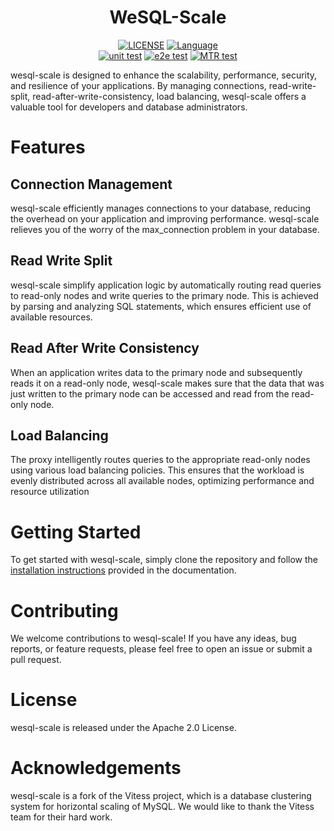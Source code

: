 

<div align="center">
    <h1>WeSQL-Scale</h1>

[![LICENSE](https://img.shields.io/badge/License-Apache%202.0-green.svg)](https://github.com/apecloud/wesql-scale/blob/vitess-release-16.0-dev/LICENSE)
[![Language](https://img.shields.io/badge/Language-Go-blue.svg)](https://go.dev/)
<br/>
[![unit test](https://github.com/apecloud/wesql-scale/actions/workflows/unit_test_mysql80.yml/badge.svg)](https://github.com/apecloud/wesql-scale/actions/workflows/unit_test_mysql80.yml)
[![e2e test](https://github.com/apecloud/wesql-scale/actions/workflows/cluster_endtoend_wesql.yml/badge.svg)](https://github.com/apecloud/wesql-scale/actions/workflows/cluster_endtoend_wesql.yml)
[![MTR test](https://github.com/apecloud/wesql-scale/actions/workflows/cluster_endtoend_mysqltester.yml/badge.svg)](https://github.com/apecloud/wesql-scale/actions/workflows/cluster_endtoend_mysqltester.yml)

</div>


wesql-scale is designed to enhance the scalability, performance, security, and resilience of your applications. 
By managing connections, read-write-split, read-after-write-consistency, load balancing, wesql-scale offers 
a valuable tool for developers and database administrators.

# Features

## Connection Management
wesql-scale efficiently manages connections to your database, reducing the overhead on your application 
and improving performance. wesql-scale relieves you of the worry of the max_connection problem in your database.

## Read Write Split
wesql-scale simplify application logic by automatically routing read queries to read-only nodes 
and write queries to the primary node. This is achieved by parsing and analyzing SQL statements, 
which ensures efficient use of available resources.

## Read After Write Consistency
When an application writes data to the primary node and subsequently reads it on a read-only node, 
wesql-scale makes sure that the data that was just written to the primary node can be accessed 
and read from the read-only node.

## Load Balancing
The proxy intelligently routes queries to the appropriate read-only nodes using various load balancing policies. 
This ensures that the workload is evenly distributed across all available nodes, optimizing performance 
and resource utilization

# Getting Started
To get started with wesql-scale, simply clone the repository and follow the [installation instructions](https://github.com/apecloud/wesql-scale/blob/vitess-release-16.0-dev/doc/dev_docs/00-Deploy%26Debug.md) 
provided in the documentation.

# Contributing
We welcome contributions to wesql-scale! If you have any ideas, bug reports, or feature requests, 
please feel free to open an issue or submit a pull request.

# License
wesql-scale is released under the Apache 2.0 License.

# Acknowledgements
wesql-scale is a fork of the Vitess project, which is a database clustering system for horizontal scaling of MySQL. 
We would like to thank the Vitess team for their hard work.

